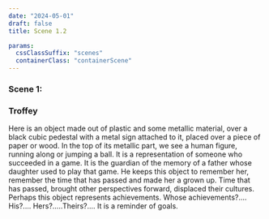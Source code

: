 ```yaml
---
date: "2024-05-01"
draft: false
title: Scene 1.2

params:
  cssClassSuffix: "scenes"
  containerClass: "containerScene"
---
```


### Scene 1:

<div id="container3D"></div>
<h3>Troffey</h3>
<p class="green">Here is an object made out of plastic and some metallic material, over a black cubic pedestal with a metal sign attached to it, placed over a  piece of paper or wood. In the top of its metallic part, we see a human figure, running along or jumping a ball. It is a representation of someone who succeeded in a game. It is the guardian of the memory of a father whose daughter used to play that game. He keeps this object to remember her, remember the time that has passed and made her a grown up. Time that has passed, brought other perspectives forward,  displaced their cultures. Perhaps this object represents achievements. Whose achievements?.... His?.... Hers?.....Theirs?....  It is a reminder of goals.</p>

